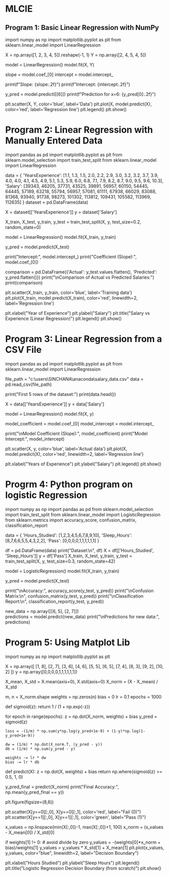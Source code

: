 # MLCIE



## Program 1: Basic Linear Regression with NumPy
import numpy as np
import matplotlib.pyplot as plt
from sklearn.linear_model import LinearRegression

X = np.array([1, 2, 3, 4, 5]).reshape(-1, 1)
Y = np.array([2, 4, 5, 4, 5])

model = LinearRegression()
model.fit(X, Y)

slope = model.coef_[0]
intercept = model.intercept_

print(f"Slope: {slope:.2f}")
print(f"Intercept: {intercept:.2f}")

y_pred = model.predict([[6]])
print(f"Prediction for x=6: {y_pred[0]:.2f}")

plt.scatter(X, Y, color='blue', label='Data')
plt.plot(X, model.predict(X), color='red', label='Regression line')
plt.legend()
plt.show()


# Program 2: Linear Regression with Manually Entered Data
import pandas as pd
import matplotlib.pyplot as plt
from sklearn.model_selection import train_test_split
from sklearn.linear_model import LinearRegression

data = {
    'YearsExperience': [1.1, 1.3, 1.5, 2.0, 2.2, 2.9, 3.0, 3.2, 3.2, 3.7, 3.9, 4.0, 4.0, 4.1, 4.5, 4.9, 5.1, 5.3, 5.9, 6.0, 6.8, 7.1, 7.9, 8.2, 8.7, 9.0, 9.5, 9.6, 10.3],
    'Salary': [39343, 46205, 37731, 43525, 39891, 56957, 60150, 54445, 64445, 57189, 63218, 55794, 56957, 57081, 61111, 67938, 66029, 83088, 81368, 93940, 91738, 98273, 101302, 113812, 109431, 105582, 113969, 112635]
}
dataset = pd.DataFrame(data)

X = dataset[['YearsExperience']]
y = dataset['Salary']

X_train, X_test, y_train, y_test = train_test_split(X, y, test_size=0.2, random_state=0)

model = LinearRegression()
model.fit(X_train, y_train)

y_pred = model.predict(X_test)

print("Intercept:", model.intercept_)
print("Coefficient (Slope):", model.coef_[0])

comparison = pd.DataFrame({'Actual': y_test.values.flatten(), 'Predicted': y_pred.flatten()})
print("\nComparison of Actual vs Predicted Salaries:")
print(comparison)

plt.scatter(X_train, y_train, color='blue', label='Training data')
plt.plot(X_train, model.predict(X_train), color='red', linewidth=2, label='Regression line')

plt.xlabel("Year of Experience")
plt.ylabel("Salary")
plt.title("Salary vs Experience (Linear Regression)")
plt.legend()
plt.show()



# Program 3: Linear Regression from a CSV File
import pandas as pd
import matplotlib.pyplot as plt
from sklearn.linear_model import LinearRegression

file_path = "c:\\users\\SINCHANA\\anaconda\\salary_data.csv"
data = pd.read_csv(file_path)

print("First 5 rows of the dataset:")
print(data.head())

X = data[['YearsExperience']]
y = data['Salary']

model = LinearRegression()
model.fit(X, y)

model_coefficient = model.coef_[0]
model_intercept = model.intercept_

print("\nModel Coefficient (Slope):", model_coefficient)
print("Model Intercept:", model_intercept)

plt.scatter(X, y, color='blue', label='Actual data')
plt.plot(X, model.predict(X), color='red', linewidth=2, label='Regression line')

plt.xlabel("Years of Experience")
plt.ylabel("Salary")
plt.legend()
plt.show()


# Progrm 4: Python program on logistic Regression 

import numpy as np
import pandas as pd
from sklearn.model_selection import train_test_split
from sklearn.linear_model import LogisticRegression
from sklearn.metrics import accuracy_score, confusion_matrix, classification_report


data = {
    'Hours_Studied': [1,2,3,4,5,6,7,8,9,10],
    'Sleep_Hours':  [8,7,6,6,5,5,4,3,2,2],
    'Pass':         [0,0,0,0,1,1,1,1,1,1]
}

df = pd.DataFrame(data)
print("Dataset:\n", df)
X = df[['Hours_Studied', 'Sleep_Hours']]
y = df['Pass']
X_train, X_test, y_train, y_test = train_test_split(X, y, test_size=0.3, random_state=42)

model = LogisticRegression()
model.fit(X_train, y_train)

y_pred = model.predict(X_test)

print("\nAccuracy:", accuracy_score(y_test, y_pred))
print("\nConfusion Matrix:\n", confusion_matrix(y_test, y_pred))
print("\nClassification Report:\n", classification_report(y_test, y_pred))

new_data = np.array([[6, 5], [2, 7]])  
predictions = model.predict(new_data)
print("\nPredictions for new data:", predictions)


# Program 5: Using Matplot Lib

import numpy as np
import matplotlib.pyplot as plt

X = np.array([
    [1, 8],
    [2, 7],
    [3, 6],
    [4, 6],
    [5, 5],
    [6, 5],
    [7, 4],
    [8, 3],
    [9, 2],
    [10, 2]
])
y = np.array([0,0,0,0,1,1,1,1,1,1])

X_mean, X_std = X.mean(axis=0), X.std(axis=0)
X_norm = (X - X_mean) / X_std

m, n = X_norm.shape
weights = np.zeros(n)
bias = 0
lr = 0.1
epochs = 1000

def sigmoid(z):
    return 1 / (1 + np.exp(-z))

for epoch in range(epochs):
    z = np.dot(X_norm, weights) + bias
    y_pred = sigmoid(z)
    
    loss = -(1/m) * np.sum(y*np.log(y_pred+1e-9) + (1-y)*np.log(1-y_pred+1e-9))
    
    dw = (1/m) * np.dot(X_norm.T, (y_pred - y))
    db = (1/m) * np.sum(y_pred - y)
    
    weights -= lr * dw
    bias -= lr * db

def predict(X):
    z = np.dot(X, weights) + bias
    return np.where(sigmoid(z) >= 0.5, 1, 0)

y_pred_final = predict(X_norm)
print("Final Accuracy:", np.mean(y_pred_final == y))

plt.figure(figsize=(8,6))

plt.scatter(X[y==0][:,0], X[y==0][:,1], color='red', label="Fail (0)")
plt.scatter(X[y==1][:,0], X[y==1][:,1], color='green', label="Pass (1)")

x_values = np.linspace(min(X[:,0])-1, max(X[:,0])+1, 100)
x_norm = (x_values - X_mean[0]) / X_std[0]

if weights[1] != 0:  # avoid divide by zero
    y_values = -(weights[0]*x_norm + bias)/weights[1]
    y_values = y_values * X_std[1] + X_mean[1]
    plt.plot(x_values, y_values, color="blue", linewidth=2, label="Decision Boundary")

plt.xlabel("Hours Studied")
plt.ylabel("Sleep Hours")
plt.legend()
plt.title("Logistic Regression Decision Boundary (from scratch)")
plt.show()